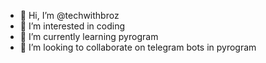 - 👋 Hi, I’m @techwithbroz
- 👀 I’m interested in coding
- 🌱 I’m currently learning pyrogram 
- 💞️ I’m looking to collaborate on telegram bots in pyrogram
